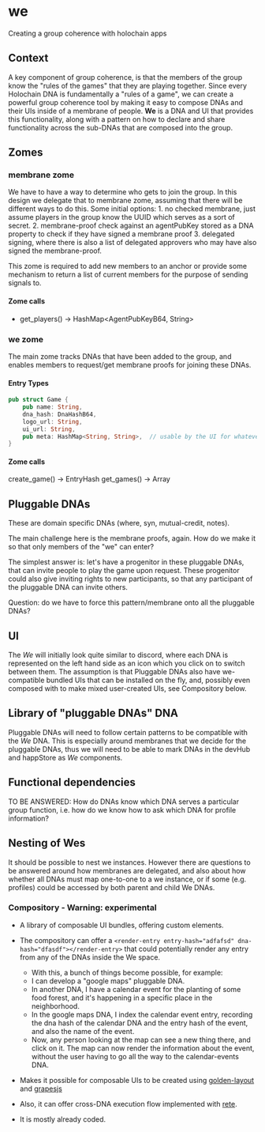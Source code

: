 # we

Creating a group coherence with holochain apps

##  Context

A key component of group coherence, is that the members of the group know the "rules of the games" that they are playing together.  Since every Holochain DNA is fundamentally a "rules of a game", we can create a powerful group coherence tool by making it easy to compose DNAs and their UIs inside of a membrane of people.  **We** is a DNA and UI that provides this functionality, along with a pattern on how to declare and share functionality across the sub-DNAs that are composed into the group.

## Zomes

### membrane zome
We have to have a way to determine who gets to join the group.  In this design we delegate that to membrane zome, assuming that there will be different ways to do this.  Some initial options:
    1. no checked membrane, just assume players in the group know the UUID which serves as a sort of secret.
    2. membrane-proof check against an agentPubKey stored as a DNA property to check if they have signed a membrane proof
    3. delegated signing, where there is also a list of delegated approvers who may have also signed the membrane-proof.

This zome is required to add new members to an anchor or provide some mechanism to return a list of current members for the purpose of sending signals to.

#### Zome calls
- get_players() -> HashMap<AgentPubKeyB64, String>

### we zome
The main zome tracks DNAs that have been added to the group, and enables members to request/get membrane proofs for joining these DNAs.

#### Entry Types
``` rust
pub struct Game {
    pub name: String,
    dna_hash: DnaHashB64,
    logo_url: String,
    ui_url: String,
    pub meta: HashMap<String, String>,  // usable by the UI for whatever
}
```
#### Zome calls
 create_game() -> EntryHash
 get_games() -> Array<GameInfo>

## Pluggable DNAs

These are domain specific DNAs (where, syn, mutual-credit, notes).

The main challenge here is the membrane proofs, again. How do we make it so that only members of the "we" can enter?

The simplest answer is: let's have a progenitor in these pluggable DNAs, that can invite people to play the game upon request. These progenitor could also give inviting rights to new participants, so that any participant of the pluggable DNA can invite others.

Question: do we have to force this pattern/membrane onto all the pluggable DNAs?

## UI

The *We* will initially look quite similar to discord, where each DNA is represented on the left hand side as an icon which you click on to switch between them.  The assumption is that Pluggable DNAs also have we-compatible bundled UIs that can be installed on the fly, and, possibly even composed with to make mixed user-created UIs, see Compository below.

## Library of "pluggable DNAs" DNA

Pluggable DNAs will need to follow certain patterns to be compatible with the *We* DNA.  This is especially around membranes that we decide for the pluggable DNAs, thus we will need to be able to mark DNAs in the devHub and happStore as *We* components.

## Functional dependencies
TO BE ANSWERED:  How do DNAs know which DNA serves a particular group function, i.e. how do we know how to ask which DNA for profile information?

## Nesting of Wes
It should be possible to nest we instances.  However there are questions to be answered around how membranes are delegated, and also about how whether all DNAs must map one-to-one to a we instance, or if some (e.g. profiles) could be accessed by both parent and child We DNAs.

### Compository - Warning: experimental

- A library of composable UI bundles, offering custom elements.
- The compository can offer a `<render-entry entry-hash="adfafsd" dna-hash="dfasdf"></render-entry>` that could potentially render any entry from any of the DNAs inside the We space.
    - With this, a bunch of things become possible, for example:
    - I can develop a "google maps" pluggable DNA.
    - In another DNA, I have a calendar event for the planting of some food forest, and it's happening in a specific place in the neighborhood.
    - In the google maps DNA, I index the calendar event entry, recording the dna hash of the calendar DNA and the entry hash of the event, and also the name of the event.
    - Now, any person looking at the map can see a new thing there, and click on it. The map can now render the information about the event, without the user having to go all the way to the calendar-events DNA.

- Makes it possible for composable UIs to be created using [golden-layout](https://golden-layout.com/) and [grapesjs](https://grapesjs.com/)
- Also, it can offer cross-DNA execution flow implemented with [rete](https://rete.js.org/#/).
- It is mostly already coded.
